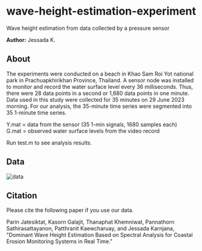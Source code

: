 # wave-height-estimation-experiment
Wave height estimation from data collected by a pressure sensor

**Author:**
Jessada K.

## About
The experiments were conducted on a beach in Khao Sam Roi Yot national park in Prachuapkhirikhan Province, Thailand. A sensor node was installed to monitor and record the water surface level every 36 milliseconds. Thus, there were 28 data points in a second or 1,680 data points in one minute. Data used in this study were collected for 35 minutes on 29 June 2023 morning. For our analysis, the 35-minute time series were segmented into 35 1-minute time series.

Y.mat = data from the sensor (35 1-min signals, 1680 samples each)</br>
G.mat = observed water surface levels from the video record

Run test.m to see analysis results.

## Data
![data](https://drive.google.com/uc?id=1nYYhEII__FIEr906-EkJgMOSNpRlwz9I)

## Citation
Please cite the following paper if you use our data.

Parin Jatesiktat, Kasorn Galajit, Thanaphat Khemniwat, Pannathorn Sathirasattayanon, Patthranit Kaewcharuay, and Jessada Karnjana, "Dominant Wave Height Estimation Based on Spectral Analysis for Coastal Erosion Monitoring Systems in Real Time."

